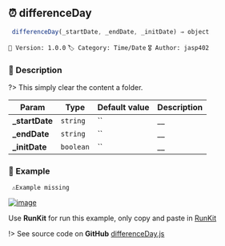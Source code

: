 ## ⏰ differenceDay 

```javascript
 differenceDay(_startDate, _endDate, _initDate) ⇒ object  
``` 


`📢 Version: 1.0.0`  `🏷️ Category: Time/Date` `🎖️ Author: jasp402` 

### 📝 Description 


?> This simply clear the content a folder. 


| Param | Type | Default value | Description |
| --- | --- | --- | --- |
| **_startDate** | `string` | `` | __ | 
| **_endDate** | `string` | `` | __ | 
| **_initDate** | `boolean` | `` | __ | 



### 🧪 Example 


``` 
 ⚠️Example missing 
```




[![image](https://user-images.githubusercontent.com/8978470/89190058-8603d500-d566-11ea-914f-284448e5a1b6.png)](https://npm.runkit.com/js-packtools) 
 
Use **RunKit** for run this example, only copy and paste in [RunKit](https://npm.runkit.com/js-packtools)


!> See source code on **GitHub** [differenceDay.js](https://github.com/jasp402/js-packtools/blob/master/lib/differenceDay.js) 

